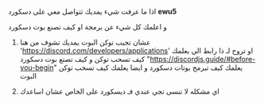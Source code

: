 اذا ما عرفت شيء يمديك تتواصل معي على دسكورد **ewu5**

و اعلمك كل شيء عن برمجة او كيف تصنع بوت دسكورد 

1. عشان تجيب توكن البوت يمديك تشوف من هنا 'https://discord.com/developers/applications' او تروح لـ ذا رابط الي يعلمك كيف تسحب توكن و كيف تصنع بوت دسكورد "https://discordjs.guide/#before-you-begin" يعلمك كيف تبرمج بوتات دسكورد و ايضا يعلمك كيف تسحب توكن البوت 


2. اي مشكله لا تنسى تجي عندي فـ ديسكورد على الخاص عشان اساعدك 
